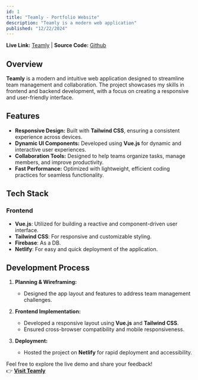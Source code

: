 ```yaml
---
id: 1
title: "Teamly - Portfolio Website"
description: "Teamly is a modern web application"
published: "12/22/2024"
---
```


**Live Link:** [Teamly](https://teamly.netlify.app/) |
**Source Code:** [Github](https://github.com/akramjonnuriddinov/teamly-new)

## Overview

**Teamly** is a modern and intuitive web application designed to streamline team management and collaboration. The project showcases my skills in frontend and backend development, with a focus on creating a responsive and user-friendly interface.

## Features

- **Responsive Design:** Built with **Tailwind CSS**, ensuring a consistent experience across devices.
- **Dynamic UI Components:** Developed using **Vue.js** for dynamic and interactive user experiences.
- **Collaboration Tools:** Designed to help teams organize tasks, manage members, and improve productivity.
- **Fast Performance:** Optimized with lightweight, efficient coding practices for seamless functionality.

## Tech Stack

### Frontend

- **Vue.js**: Utilized for building a reactive and component-driven user interface.
- **Tailwind CSS**: For responsive and customizable styling.
- **Firebase**: As a DB.
- **Netlify**: For easy and quick deployment of the application.

## Development Process

1. **Planning & Wireframing:**

   - Designed the app layout and features to address team management challenges.

2. **Frontend Implementation:**

   - Developed a responsive layout using **Vue.js** and **Tailwind CSS**.
   - Ensured cross-browser compatibility and mobile responsiveness.

3. **Deployment:**
   - Hosted the project on **Netlify** for rapid deployment and accessibility.

Feel free to explore the live demo and share your feedback!  
👉 **[Visit Teamly](https://teamly.netlify.app/)**
